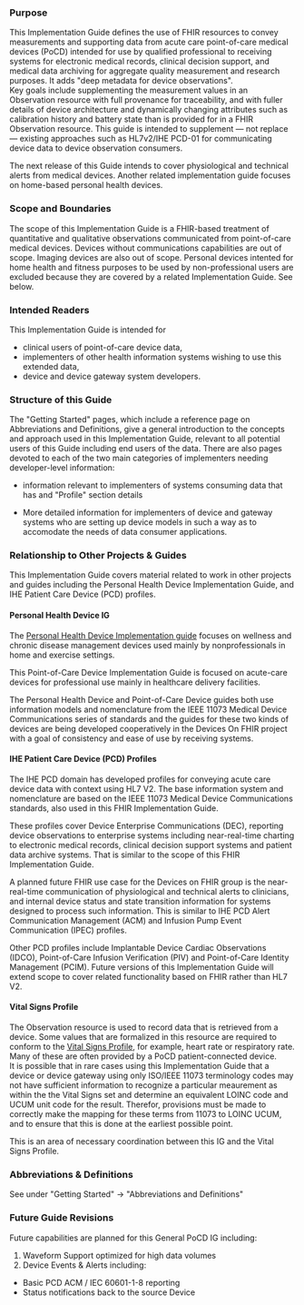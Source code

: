 ### Purpose
This Implementation Guide defines the use of FHIR resources to convey measurements and supporting data 
from acute care point-of-care medical devices (PoCD) intended for use by qualified professional to receiving systems for electronic medical records, 
clinical decision support, and medical data archiving for aggregate quality measurement and research purposes. 
It adds "deep metadata for device observations".  
Key goals include supplementing the measurement values in an Observation resource with full provenance for traceability, and with 
fuller details of device architecture and dynamically changing attributes such as 
calibration history and battery state than is provided for in a FHIR Observation resource. This guide is intended to supplement — not replace — existing approaches such as HL7v2/IHE PCD-01 for communicating device data to device observation consumers.

The next release of this Guide intends to cover physiological and technical alerts from medical devices.
Another related implementation guide focuses on home-based personal health devices. 

### Scope and Boundaries
The scope of this Implementation Guide is a FHIR-based treatment of
quantitative and qualitative observations communicated from point-of-care medical devices. Devices without communications capabilities are out of scope. Imaging devices are also out of scope.
Personal devices intented for home health and fitness 
purposes to be used by non-professional users are excluded because they are covered by a
related Implementation Guide. See below.

### Intended Readers
This Implementation Guide is intended for 
- clinical users of point-of-care device data, 
- implementers of other health information systems wishing to use this extended data,
- device and device gateway system developers. 

### Structure of this Guide
The "Getting Started" pages, which include a reference page on Abbreviations and Definitions, give a general introduction to the concepts and approach used in this Implementation Guide, relevant to all potential users of this Guide including end users of the data. There are also pages devoted to each of the two main categories of implementers needing developer-level information:

- information relevant to implementers of systems consuming data that has 
and "Profile" section details

- More detailed information for implementers of device and gateway systems who are setting 
up device models in such a way as to  accomodate the needs of data consumer applications.


### Relationship to Other Projects & Guides
This Implementation Guide covers material related to work in other projects and guides including the Personal Health Device Implementation Guide, and IHE Patient Care Device (PCD) profiles.

#### Personal Health Device IG
The [Personal Health Device Implementation guide](http://hl7.org/fhir/uv/phd/) focuses on wellness and chronic disease management devices used mainly by nonprofessionals in home and exercise settings. 

This Point-of-Care Device Implementation Guide is focused on acute-care devices for professional use mainly in healthcare delivery facilities. 

The Personal Health Device and Point-of-Care Device guides both use information models and nomenclature from the IEEE 11073 Medical Device Communications series of standards and the guides for these two kinds of devices are being developed cooperatively in the Devices On FHIR project with a goal of consistency and ease of use by receiving systems.

#### IHE Patient Care Device (PCD) Profiles
The IHE PCD domain has developed profiles for conveying acute care device data with context using HL7 V2. The base information system and nomenclature are based on the IEEE 11073 Medical Device Communications standards, also used in this FHIR Implementation Guide. 

These profiles cover Device Enterprise Communications (DEC), 
reporting device observations to enterprise systems including near-real-time 
charting to electronic medical records, clinical decision support systems and patient data archive systems. 
That is similar to the scope of this FHIR Implementation Guide.

A planned future FHIR use case for the Devices on FHIR group is the near-real-time communication of physiological and technical alerts to clinicians, and internal device status and state transition information for systems designed to process such information. This is similar to IHE PCD Alert Communication Management (ACM) and Infusion Pump Event Communication (IPEC) profiles.

Other PCD profiles include Implantable Device Cardiac Observations (IDCO), Point-of-Care Infusion Verification (PIV) and Point-of-Care Identity Management (PCIM). Future versions of this Implementation Guide will extend scope to cover related functionality based on FHIR rather than HL7 V2.

#### Vital Signs Profile
The Observation resource is used to record data that is retrieved from a device. Some values that are 
formalized in this resource are required to conform to the 
[Vital Signs Profile](http://hl7.org/fhir/observation-vitalsigns.html),
for example, heart rate or respiratory rate. Many of these are often provided by a PoCD patient-connected device.  
It is possible that in rare cases using this Implementation Guide that a device or device gateway using only ISO/IEEE 11073 terminology codes may not have sufficient information to recognize a particular meaurement as within the the Vital Signs set and determine an equivalent LOINC code and UCUM unit code for the result.  Therefor, provisions must be made to correctly make the mapping for these terms from 11073 to LOINC UCUM, and to ensure that this is done at the earliest possible point.

This is an area of necessary coordination between this IG and the Vital Signs Profile.


### Abbreviations & Definitions

See under "Getting Started" -> "Abbreviations and Definitions"

### Future Guide Revisions
Future capabilities are planned for this General PoCD IG including:
1. Waveform Support optimized for high data volumes
2. Device Events & Alerts including:
  * Basic PCD ACM / IEC 60601-1-8 reporting
  * Status notifications back to the source Device
  
  
  

